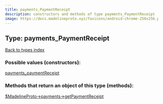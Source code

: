 ```yaml
---
title: payments_PaymentReceipt
description: constructors and methods of type payments_PaymentReceipt
image: https://docs.madelineproto.xyz/favicons/android-chrome-256x256.png
---
```

## Type: payments\_PaymentReceipt  
[Back to types index](index.md)



### Possible values (constructors):

[payments\_paymentReceipt](../constructors/payments_paymentReceipt.md)  



### Methods that return an object of this type (methods):

[$MadelineProto->payments->getPaymentReceipt](../methods/payments_getPaymentReceipt.md)  



